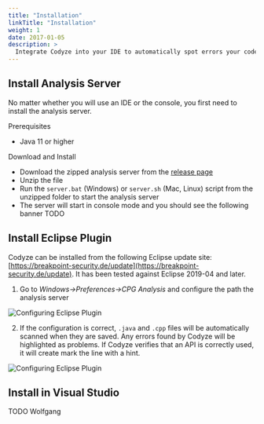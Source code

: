 ```yaml
---
title: "Installation"
linkTitle: "Installation"
weight: 1
date: 2017-01-05
description: >
  Integrate Codyze into your IDE to automatically spot errors your code or use it as a console application to manually explore source code. This page explains how to install Codyze.
---
```



## Install Analysis Server

No matter whether you will use an IDE or the console, you first need to install the analysis server.

Prerequisites

* Java 11 or higher

Download and Install

* Download the zipped analysis server from the [release page](https://github.com/Fraunhofer-AISEC/codyze/releases)
* Unzip the file
* Run the `server.bat` (Windows) or `server.sh` (Mac, Linux) script from the unzipped folder to start the analysis server
* The server will start in console mode and you should see the following banner
  TODO



## Install Eclipse Plugin

Codyze can be installed from the following Eclipse update site: [https://breakpoint-security.de/update](https://breakpoint-security.de/update). It has been tested against Eclipse 2019-04 and later.


1. Go to _Windows->Preferences->CPG Analysis_ and configure the path the analysis server

<img src="/img/eclipse-plugin-2.png" 
    alt="Configuring Eclipse Plugin"
    class="mt-3 mb-3 border border-info rounded">

2. If the configuration is correct, `.java` and `.cpp` files will be automatically scanned when they are saved. Any errors found by Codyze will be highlighted as problems. If Codyze verifies that an API is correctly used, it will create mark the line with a hint.

<img src="/img/eclipse-plugin-1.png" 
    alt="Configuring Eclipse Plugin"
    class="mt-3 mb-3 border border-info rounded">

## Install in Visual Studio

TODO Wolfgang
